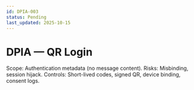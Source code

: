 ```yaml
---
id: DPIA-003
status: Pending
last_updated: 2025-10-15
---
```


# DPIA — QR Login
Scope: Authentication metadata (no message content).
Risks: Misbinding, session hijack.
Controls: Short-lived codes, signed QR, device binding, consent logs.
